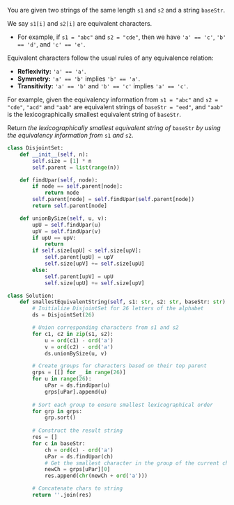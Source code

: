 You are given two strings of the same length `s1` and `s2` and a string `baseStr`.

We say `s1[i]` and `s2[i]` are equivalent characters.

- For example, if `s1 = "abc"` and `s2 = "cde"`, then we have `'a' == 'c'`, `'b' == 'd'`, and `'c' == 'e'`.

Equivalent characters follow the usual rules of any equivalence relation:

- **Reflexivity:** `'a' == 'a'`.
- **Symmetry:** `'a' == 'b'` implies `'b' == 'a'`.
- **Transitivity:** `'a' == 'b'` and `'b' == 'c'` implies `'a' == 'c'`.

For example, given the equivalency information from `s1 = "abc"` and `s2 = "cde"`, `"acd"` and `"aab"` are equivalent strings of `baseStr = "eed"`, and `"aab"` is the lexicographically smallest equivalent string of `baseStr`.

Return _the lexicographically smallest equivalent string of_ `baseStr` _by using the equivalency information from_ `s1` _and_ `s2`.

```python
class DisjointSet:
    def __init__(self, n):
        self.size = [1] * n
        self.parent = list(range(n))

    def findUpar(self, node):
        if node == self.parent[node]:
            return node
        self.parent[node] = self.findUpar(self.parent[node])
        return self.parent[node]

    def unionBySize(self, u, v):
        upU = self.findUpar(u)
        upV = self.findUpar(v)
        if upU == upV:
            return
        if self.size[upU] < self.size[upV]:
            self.parent[upU] = upV
            self.size[upV] += self.size[upU]
        else:
            self.parent[upV] = upU
            self.size[upU] += self.size[upV]

class Solution:
    def smallestEquivalentString(self, s1: str, s2: str, baseStr: str) -> str:
        # Initialize DisjointSet for 26 letters of the alphabet
        ds = DisjointSet(26)

        # Union corresponding characters from s1 and s2
        for c1, c2 in zip(s1, s2):
            u = ord(c1) - ord('a')
            v = ord(c2) - ord('a')
            ds.unionBySize(u, v)

        # Create groups for characters based on their top parent
        grps = [[] for _ in range(26)]
        for u in range(26):
            uPar = ds.findUpar(u)
            grps[uPar].append(u)
        
        # Sort each group to ensure smallest lexicographical order
        for grp in grps:
            grp.sort()
        
        # Construct the result string
        res = []
        for c in baseStr:
            ch = ord(c) - ord('a')
            uPar = ds.findUpar(ch)
            # Get the smallest character in the group of the current character
            newCh = grps[uPar][0]
            res.append(chr(newCh + ord('a')))

		# Concatenate chars to string
        return ''.join(res)
```